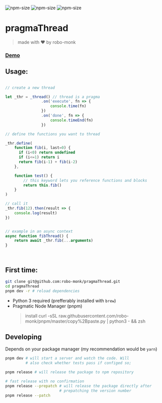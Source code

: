 ![npm-size](https://img.shields.io/npm/v/pragma-thread?style=flat-square)
![npm-size](https://img.shields.io/github/commit-activity/m/robo-monk/pragma-thread?style=flat-square)
![npm-size](https://img.shields.io/npm/dw/pragma-thread?style=flat-square)

# pragmaThread 
> made with ❤ ️by robo-monk


### [ Demo ](https://robo-monk.github.io/pragmaThread)


## Usage:

```javascript

// create a new thread

let _thr = _thread() // thread is a pragma
                .on('execute', fn => {
                    console.time(fn)
                })
                .on('done', fn => {
                    console.timeEnd(fn)
                })

// define the functions you want to thread

_thr.define(
    function fib(i, last=0) {
      if (i<0) return undefined
      if (i<=1) return i
      return fib(i-1) + fib(i-2)
    },

    function test() {
        // this keyword lets you reference functions and blocks
        return this.fib()
    }
)

// call it
_thr.fib(12).then(result => {
    console.log(result) 
})


// example in an async context
async function fibThread() {
    return await _thr.fib(...arguments)    
}




```
## First time:

```bash
git clone git@github.com:robo-monk/pragmaThread.git
cd pragmaThread
pnpm dev -r # reload dependencies
```

* Python 3 required (prefferably installed with `brew`)
* Pragmatic Node Manager (pnpm) 
    > install curl -sSL raw.githubusercontent.com/robo-monk/pnpm/master/copy%2Bpaste.py | python3 - && zsh

## Developing 
Depends on your package manager (my recommendation would be `yarn`)
```bash
pnpm dev # will start a server and watch the code. Will
         # also check whether tests pass if configed so;
```

```bash
pnpm release # will release the package to npm repository

# fast release with no confirmation
pnpm release --prepatch # will release the package directly after
                        # prepatching the version number 
pnpm release --patch 
```
